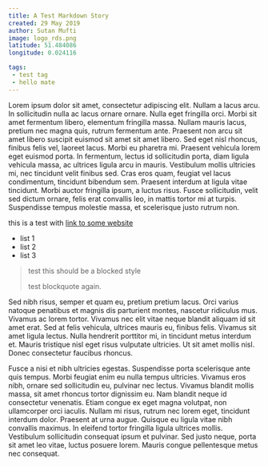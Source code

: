 ```yaml
---
title: A Test Markdown Story
created: 29 May 2019
author: Sutan Mufti
image: logo_rds.png
latitude: 51.484086 
longitude: 0.024116

tags:
 - test tag
 - hello mate
---
```


Lorem ipsum dolor sit amet, consectetur adipiscing elit. Nullam a lacus arcu. In sollicitudin nulla ac lacus ornare ornare. Nulla eget fringilla orci. Morbi sit amet fermentum libero, elementum fringilla massa. Nullam mauris lacus, pretium nec magna quis, rutrum fermentum ante. Praesent non arcu sit amet libero suscipit euismod sit amet sit amet libero. Sed eget nisl rhoncus, finibus felis vel, laoreet lacus. Morbi eu pharetra mi. Praesent vehicula lorem eget euismod porta. In fermentum, lectus id sollicitudin porta, diam ligula vehicula massa, ac ultrices ligula arcu in mauris. Vestibulum mollis ultricies mi, nec tincidunt velit finibus sed. Cras eros quam, feugiat vel lacus condimentum, tincidunt bibendum sem. Praesent interdum at ligula vitae tincidunt. Morbi auctor fringilla ipsum, a luctus risus. Fusce sollicitudin, velit sed dictum ornare, felis erat convallis leo, in mattis tortor mi at turpis. Suspendisse tempus molestie massa, et scelerisque justo rutrum non.

this is a test with [link to some website](https://rekayasadata.co.uk)

- list 1
- list 2
- list 3

> test this should be a blocked style
>
> test blockquote again.

Sed nibh risus, semper et quam eu, pretium pretium lacus. Orci varius natoque penatibus et magnis dis parturient montes, nascetur ridiculus mus. Vivamus ac lorem tortor. Vivamus nec elit vitae neque blandit aliquam id sit amet erat. Sed at felis vehicula, ultrices mauris eu, finibus felis. Vivamus sit amet ligula lectus. Nulla hendrerit porttitor mi, in tincidunt metus interdum et. Mauris tristique nisl eget risus vulputate ultricies. Ut sit amet mollis nisl. Donec consectetur faucibus rhoncus.

Fusce a nisi et nibh ultricies egestas. Suspendisse porta scelerisque ante quis tempus. Morbi feugiat enim eu nulla tempus ultricies. Vivamus eros nibh, ornare sed sollicitudin eu, pulvinar nec lectus. Vivamus blandit mollis massa, sit amet rhoncus tortor dignissim eu. Nam blandit neque id consectetur venenatis. Etiam congue ex eget magna volutpat, non ullamcorper orci iaculis. Nullam mi risus, rutrum nec lorem eget, tincidunt interdum dolor. Praesent at urna augue. Quisque eu ligula vitae nibh convallis maximus. In eleifend tortor fringilla ligula ultrices mollis. Vestibulum sollicitudin consequat ipsum et pulvinar. Sed justo neque, porta sit amet leo vitae, luctus posuere lorem. Mauris congue pellentesque metus nec consequat.